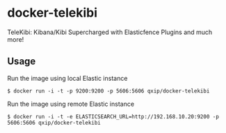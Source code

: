 # docker-telekibi
TeleKibi: Kibana/Kibi Supercharged with Elasticfence Plugins and much more!

## Usage

Run the image using local Elastic instance
```
$ docker run -i -t -p 9200:9200 -p 5606:5606 qxip/docker-telekibi
```

Run the image using remote Elastic instance
```
$ docker run -i -t -e ELASTICSEARCH_URL=http://192.168.10.20:9200 -p 5606:5606 qxip/docker-telekibi
```
